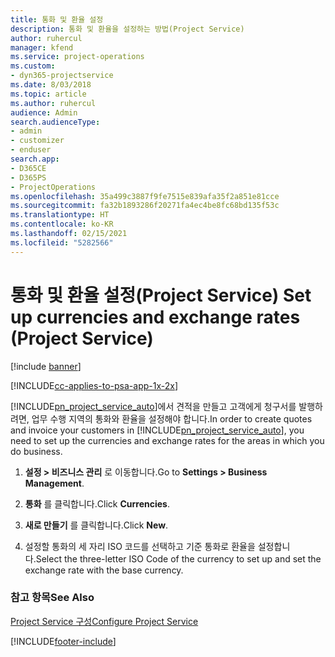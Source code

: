 ```yaml
---
title: 통화 및 환율 설정
description: 통화 및 환율을 설정하는 방법(Project Service)
author: ruhercul
manager: kfend
ms.service: project-operations
ms.custom:
- dyn365-projectservice
ms.date: 8/03/2018
ms.topic: article
ms.author: ruhercul
audience: Admin
search.audienceType:
- admin
- customizer
- enduser
search.app:
- D365CE
- D365PS
- ProjectOperations
ms.openlocfilehash: 35a499c3887f9fe7515e839afa35f2a851e81cce
ms.sourcegitcommit: fa32b1893286f20271fa4ec4be8fc68bd135f53c
ms.translationtype: HT
ms.contentlocale: ko-KR
ms.lasthandoff: 02/15/2021
ms.locfileid: "5282566"
---
```

# <a name="set-up-currencies-and-exchange-rates-project-service"></a><span data-ttu-id="affbf-103">통화 및 환율 설정(Project Service) </span><span class="sxs-lookup"><span data-stu-id="affbf-103">Set up currencies and exchange rates (Project Service)</span></span>

[!include [banner](../includes/psa-now-project-operations.md)]

[!INCLUDE[cc-applies-to-psa-app-1x-2x](../includes/cc-applies-to-psa-app-1x-2x.md)]

<span data-ttu-id="affbf-104">[!INCLUDE[pn_project_service_auto](../includes/pn-project-service-auto.md)]에서 견적을 만들고 고객에게 청구서를 발행하려면, 업무 수행 지역의 통화와 환율을 설정해야 합니다.</span><span class="sxs-lookup"><span data-stu-id="affbf-104">In order to create quotes and invoice your customers in [!INCLUDE[pn_project_service_auto](../includes/pn-project-service-auto.md)], you need to set up the currencies and exchange rates for the areas in which you do business.</span></span>  
  
1.  <span data-ttu-id="affbf-105">**설정 > 비즈니스 관리** 로 이동합니다.</span><span class="sxs-lookup"><span data-stu-id="affbf-105">Go to **Settings > Business Management**.</span></span>  
  
2.  <span data-ttu-id="affbf-106">**통화** 를 클릭합니다.</span><span class="sxs-lookup"><span data-stu-id="affbf-106">Click **Currencies**.</span></span>  
  
3.  <span data-ttu-id="affbf-107">**새로 만들기** 를 클릭합니다.</span><span class="sxs-lookup"><span data-stu-id="affbf-107">Click **New**.</span></span>  
  
4.  <span data-ttu-id="affbf-108">설정할 통화의 세 자리 ISO 코드를 선택하고 기준 통화로 환율을 설정합니다.</span><span class="sxs-lookup"><span data-stu-id="affbf-108">Select the three-letter ISO Code of the currency to set up and set the exchange rate with the base currency.</span></span>  
  
### <a name="see-also"></a><span data-ttu-id="affbf-109">참고 항목</span><span class="sxs-lookup"><span data-stu-id="affbf-109">See Also</span></span>  
 [<span data-ttu-id="affbf-110">Project Service 구성</span><span class="sxs-lookup"><span data-stu-id="affbf-110">Configure Project Service</span></span>](../psa/configure.md)


[!INCLUDE[footer-include](../includes/footer-banner.md)]